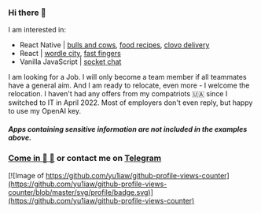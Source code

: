 ### Hi there 👋
I am interested in:
- React Native | [bulls and cows](https://expo.dev/@yu1ia/bulls-and-cows), [food recipes](https://expo.dev/@yu1ia/edible-recipes), [clovo delivery](https://expo.dev/@yu1ia/uber-eats)
- React | [wordle city](https://wordle-british-city.netlify.app), [fast fingers](https://yu1ia-warming-up-fingers.netlify.app)
- Vanilla JavaScript | [socket chat](https://chat-u6d0.onrender.com)
  
I am looking for a Job. 
I will only become a team member if all teammates have a general aim. 
And I am ready to relocate, even more - I welcome the relocation. 
I haven't had any offers from my compatriots &#x1F1FA;&#x1F1E6; since I switched to IT in April 2022. Most of employers don't even reply, but happy to use my OpenAI key. 
##### Apps containing sensitive information are not included in the examples above.
### [Come in 🎾 💬](https://chat-u6d0.onrender.com) or contact me on <a href="https://t.me/yu1iaw">Telegram</a>
[![Image of https://github.com/yu1iaw/github-profile-views-counter](https://github.com/yu1iaw/github-profile-views-counter/blob/master/svg/profile/badge.svg)](https://github.com/yu1iaw/github-profile-views-counter)


